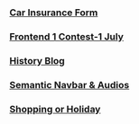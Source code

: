### [Car Insurance Form](https://meetgovindbajaj.github.io/Acciojob/Main/Car%20Insurance%20Form/)

### [Frontend 1 Contest-1 July](https://meetgovindbajaj.github.io/Acciojob/Main/Frontend%201%20Contest-1%20July/)

### [History Blog](https://meetgovindbajaj.github.io/Acciojob/Main/History%20Blog/)

### [Semantic Navbar & Audios](https://meetgovindbajaj.github.io/Acciojob/Main/Semantic%20Navbar%20&%20Audios/)

### [Shopping or Holiday](https://meetgovindbajaj.github.io/Acciojob/Main/Shopping%20or%20Holiday/)

